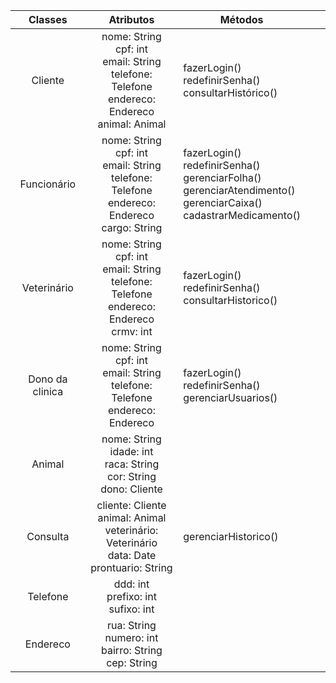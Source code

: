 | **Classes** |                                              **Atributos**                                              | **Métodos**                                                |   |   |
|:-----------:|:-------------------------------------------------------------------------------------------------------:|------------------------------------------------------------|---|---|
| Cliente     | nome: String<br>cpf: int<br>email: String<br>telefone: Telefone<br>endereco: Endereco<br>animal: Animal | fazerLogin()<br>redefinirSenha()<br>consultarHistórico()   |   |   |
| Funcionário | nome: String<br>cpf: int<br>email: String<br>telefone: Telefone<br>endereco: Endereco<br>cargo: String  | fazerLogin()<br>redefinirSenha()<br>gerenciarFolha()<br>gerenciarAtendimento()<br>gerenciarCaixa()<br>cadastrarMedicamento() |   |   |
| Veterinário | nome: String<br>cpf: int<br>email: String<br>telefone: Telefone<br>endereco: Endereco<br>crmv: int      | fazerLogin()<br>redefinirSenha()<br>consultarHistorico()   |   |   |
| Dono da clinica | nome: String<br>cpf: int<br>email: String<br>telefone: Telefone<br>endereco: Endereco<br>           | fazerLogin()<br>redefinirSenha()<br>gerenciarUsuarios()    |   |   |
| Animal      | nome: String<br>idade: int<br>raca: String<br>cor: String<br>dono: Cliente                              |                                                            |   |   |
| Consulta    | cliente: Cliente<br>animal: Animal<br>veterinário: Veterinário<br>data: Date<br>prontuario: String      | gerenciarHistorico()                                       |   |   |
| Telefone    | ddd: int<br>prefixo: int<br>sufixo: int                                                                 |                                                            |   |   |
| Endereco    | rua: String<br>numero: int<br>bairro: String<br>cep: String                                             |                                                            |   |   |